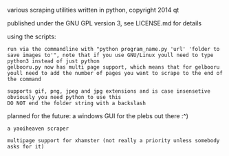 various scraping utilities written in python, copyright 2014 qt

published under the GNU GPL version 3, see LICENSE.md for details

using the scripts:

	run via the commandline with "python program_name.py 'url' 'folder to save images to'", note that if you use GNU/Linux youll need to type python3 instead of just python
	gelbooru.py now has multi page support, which means that for gelbooru youll need to add the number of pages you want to scrape to the end of the command

	supports gif, png, jpeg and jpg extensions and is case insensetive
	obviously you need python to use this
	DO NOT end the folder string with a backslash

planned for the future:
	a windows GUI for the plebs out there :^)

	a yaoiheaven scraper

	multipage support for xhamster (not really a priority unless somebody asks for it)
